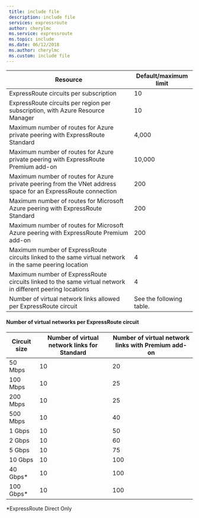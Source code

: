 ```yaml
---
 title: include file
 description: include file
 services: expressroute
 author: cherylmc
 ms.service: expressroute
 ms.topic: include
 ms.date: 06/12/2018
 ms.author: cherylmc
 ms.custom: include file
---
```

| Resource | Default/maximum limit |
| --- | --- |
| ExpressRoute circuits per subscription |10 |
| ExpressRoute circuits per region per subscription, with Azure Resource Manager |10 |
| Maximum number of routes for Azure private peering with ExpressRoute Standard |4,000 |
| Maximum number of routes for Azure private peering with ExpressRoute Premium add-on |10,000 |
| Maximum number of routes for Azure private peering from the VNet address space for an ExpressRoute connection |200 | 
| Maximum number of routes for Microsoft Azure peering with ExpressRoute Standard |200 |
| Maximum number of routes for Microsoft Azure peering with ExpressRoute Premium add-on |200 |
| Maximum number of ExpressRoute circuits linked to the same virtual network in the same peering location |4 |
| Maximum number of ExpressRoute circuits linked to the same virtual network in different peering locations |4 |
| Number of virtual network links allowed per ExpressRoute circuit |See the following table. |

#### Number of virtual networks per ExpressRoute circuit
| **Circuit size** | **Number of virtual network links for Standard** | **Number of virtual network links with Premium add-on** |
| --- | --- | --- |
| 50 Mbps |10 |20 |
| 100 Mbps |10 |25 |
| 200 Mbps |10 |25 |
| 500 Mbps |10 |40 |
| 1 Gbps |10 |50 |
| 2 Gbps |10 |60 |
| 5 Gbps |10 |75 |
| 10 Gbps |10 |100 |
| 40 Gbps* |10 |100 |
| 100 Gbps* |10 |100 |

*ExpressRoute Direct Only
